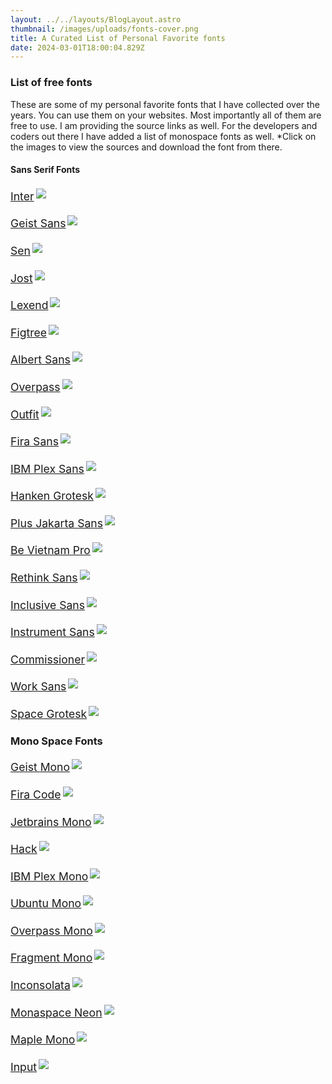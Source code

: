 ```yaml
---
layout: ../../layouts/BlogLayout.astro
thumbnail: /images/uploads/fonts-cover.png
title: A Curated List of Personal Favorite fonts
date: 2024-03-01T18:00:04.829Z
---
```

<style>
.fonts a{font-size:1.1rem;text-align:center}.fonts a img{border:3px solid transparent}.fonts a:hover img{border:3px dashed}html.dark .fonts a:hover img{border:2px dashed;outline:transparent solid 1px}html.dark .fonts a img{border:2px solid transparent;outline:solid 1px}
</style>

### List of free fonts 

<p>
These are some of my personal favorite fonts that I have collected over the years. You can use them on your websites. Most importantly all of them are free to use. I am providing the source links as well. For the developers and coders out there I have added a list of monospace fonts as well. *Click on the images to view the sources and download the font from there.
</p>

#### Sans Serif Fonts

<div class="grid grid-cols-1 sm:grid-cols-2 gap-3 fonts">
    <a href="https://fonts.google.com/specimen/Inter" target="_blank">Inter<img class="preview m-0 card-gradient" src="/images/uploads/Inter.png"></p></a>
    <a href="https://vercel.com/font/sans" target="_blank">Geist Sans<img class="preview m-0" src="/images/uploads/Geist Sans.png"></p></a>
    <a href="https://fonts.google.com/specimen/Sen" target="_blank">Sen<img class="preview m-0" src="/images/uploads/Sen.png"></p></a>
    <a href="https://fonts.google.com/specimen/Jost" target="_blank">Jost<img class="preview m-0" src="/images/uploads/Jost.png"></p></a>
    <a href="https://fonts.google.com/specimen/Inter" target="_blank">Lexend<img class="preview m-0" src="/images/uploads/Lexend.png"></p></a>
    <a href="https://fonts.google.com/specimen/Inter" target="_blank">Figtree<img class="preview m-0" src="/images/uploads/Figtree.png"></p></a>
    <a href="https://fonts.google.com/specimen/Albert Sans" target="_blank">Albert Sans<img class="preview m-0" src="/images/uploads/Albert Sans.png"></p></a>
    <a href="https://fonts.google.com/specimen/Overpass" target="_blank">Overpass<img class="preview m-0" src="/images/uploads/Overpass.png"></p></a>
    <a href="https://fonts.google.com/specimen/Outfit" target="_blank">Outfit<img class="preview m-0" src="/images/uploads/Outfit.png"></p></a>
    <a href="https://fonts.google.com/specimen/Fira Sans" target="_blank">Fira Sans<img class="preview m-0" src="/images/uploads/Fira Sans.png"></p></a>
    <a href="https://fonts.google.com/specimen/IBM Plex Sans" target="_blank">IBM Plex Sans<img class="preview m-0" src="/images/uploads/IBM Plex Sans.png"></p></a>
    <a href="https://fonts.google.com/specimen/Hanken Grotesk" target="_blank">Hanken Grotesk<img class="preview m-0" src="/images/uploads/Hanken Grotesk.png"></p></a>
    <a href="https://fonts.google.com/specimen/Plus Jakarta Sans" target="_blank">Plus Jakarta Sans<img class="preview m-0" src="/images/uploads/Plus Jakarta Sans.png"></p></a>
    <a href="https://fonts.google.com/specimen/Be Vietnam Pro" target="_blank">Be Vietnam Pro<img class="preview m-0" src="/images/uploads/Be Vietnam Pro.png"></p></a>
    <a href="https://fonts.google.com/specimen/Rethink Sans" target="_blank">Rethink Sans<img class="preview m-0" src="/images/uploads/Rethink Sans.png"></p></a>
    <a href="https://fonts.google.com/specimen/Inclusive Sans" target="_blank">Inclusive Sans<img class="preview m-0" src="/images/uploads/Inclusive Sans.png"></p></a>
    <a href="https://fonts.google.com/specimen/Instrument Sans" target="_blank">Instrument Sans<img class="preview m-0" src="/images/uploads/Instrument Sans.png"></p></a>
    <a href="https://fonts.google.com/specimen/Commissioner" target="_blank">Commissioner<img class="preview m-0" src="/images/uploads/Commissioner.png"></p></a>
    <a href="https://fonts.google.com/specimen/Work Sans" target="_blank">Work Sans<img class="preview m-0" src="/images/uploads/Work Sans.png"></p></a>
    <a href="https://fonts.google.com/specimen/Space Grotesk" target="_blank">Space Grotesk<img class="preview m-0" src="/images/uploads/Space Grotesk.png"></p></a>
</div>


### Mono Space Fonts
<div class="grid grid-cols-1 sm:grid-cols-2 gap-3 fonts">
    <a href="https://vercel.com/font/mono" target="_blank">Geist Mono<img class="preview m-0" src="/images/uploads/Geist Mono.png"></p></a>
    <a href="https://fonts.google.com/specimen/Fira Code" target="_blank">Fira Code<img class="preview m-0" src="/images/uploads/Fira Code.png"></p></a>
    <a href="https://fonts.google.com/specimen/Jetbrains Mono" target="_blank">Jetbrains Mono<img class="preview m-0" src="/images/uploads/Jetbrains Mono.png"></p></a>
    <a href="https://github.com/source-foundry/Hack/releases/" target="_blank">Hack<img class="preview m-0" src="/images/uploads/Hack.png"></p></a>
    <a href="https://fonts.google.com/specimen/IBM Plex Mono" target="_blank">IBM Plex Mono<img class="preview m-0" src="/images/uploads/IBM Plex Mono.png"></p></a>
    <a href="https://fonts.google.com/specimen/Ubuntu Mono" target="_blank">Ubuntu Mono<img class="preview m-0" src="/images/uploads/Ubuntu Mono.png"></p></a>
    <a href="https://fonts.google.com/specimen/Overpass Mono" target="_blank">Overpass Mono<img class="preview m-0" src="/images/uploads/Overpass Mono.png"></p></a>
    <a href="https://fonts.google.com/specimen/Fragment Mono" target="_blank">Fragment Mono<img class="preview m-0" src="/images/uploads/Fragment Mono.png"></p></a>
    <a href="https://fonts.google.com/specimen/Inconsolata" target="_blank">Inconsolata<img class="preview m-0" src="/images/uploads/Inconsolata.png"></p></a>
    <a href="https://monaspace.githubnext.com/" target="_blank">Monaspace Neon<img class="preview m-0" src="/images/uploads/Monaspace Neon.png"></p></a>
    <a href="https://github.com/subframe7536/maple-font/releases" target="_blank">Maple Mono<img class="preview m-0" src="/images/uploads/Maple Mono.png"></p></a>
    <a href="https://input.djr.com/download/" target="_blank">Input<img class="preview m-0" src="/images/uploads/Input.png"></p></a>
</div>
